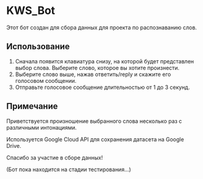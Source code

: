# KWS_Bot

Этот бот создан для сбора данных для проекта по распознаванию слов. 

## Использование

1. Сначала появится клавиатура снизу, на которой будет представлен выбор слова. Выберите слово, которое вы хотите произнести.
2. Выберите слово выше, нажав ответить/reply и скажите его голосовом сообщении.
3. Отправьте голосовое сообщение длительностью от 1 до 3 секунд.

## Примечание

Приветствуется произношение выбранного слова несколько раз с различными интонациями.

Используется Google Cloud API для сохранения датасета на Google Drive.

Спасибо за участие в сборе данных!

(Бот пока находится на стадии тестирования...)
